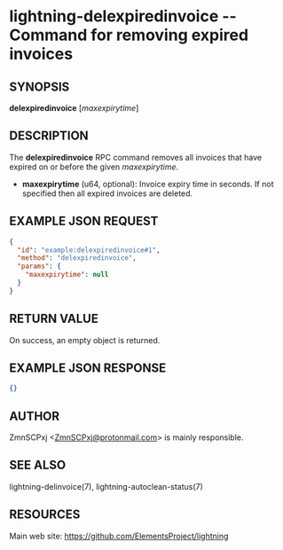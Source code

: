 lightning-delexpiredinvoice -- Command for removing expired invoices
====================================================================

SYNOPSIS
--------

**delexpiredinvoice** [*maxexpirytime*] 

DESCRIPTION
-----------

The **delexpiredinvoice** RPC command removes all invoices that have expired on or before the given *maxexpirytime*.

- **maxexpirytime** (u64, optional): Invoice expiry time in seconds. If not specified then all expired invoices are deleted.

EXAMPLE JSON REQUEST
--------------------

```json
{
  "id": "example:delexpiredinvoice#1",
  "method": "delexpiredinvoice",
  "params": {
    "maxexpirytime": null
  }
}
```

RETURN VALUE
------------

On success, an empty object is returned.

EXAMPLE JSON RESPONSE
---------------------

```json
{}
```

AUTHOR
------

ZmnSCPxj <<ZmnSCPxj@protonmail.com>> is mainly responsible.

SEE ALSO
--------

lightning-delinvoice(7), lightning-autoclean-status(7)

RESOURCES
---------

Main web site: <https://github.com/ElementsProject/lightning>
